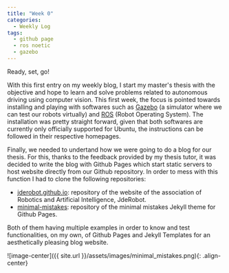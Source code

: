 ```yaml
---
title: "Week 0"
categories:
  - Weekly Log
tags:
  - github page
  - ros noetic
  - gazebo
---
```


Ready, set, go!

With this first entry on my weekly blog, I start my master's thesis with the objective and hope to learn and solve problems related to autonomous driving using computer vision. This first week, the focus is pointed towards installing and playing with softwares such as [Gazebo](https://classic.gazebosim.org/download) (a simulator where we can test our robots virtually) and [ROS](http://wiki.ros.org/noetic/Installation/Ubuntu) (Robot Operating System). The installation was pretty straight forward, given that both softwares are currently only officially supported for Ubuntu, the instructions can be followed in their respective homepages.

Finally, we needed to undertand how we were going to do a blog for our thesis. For this, thanks to the feedback provided by my thesis tutor, it was decided to write the blog with Github Pages which start static servers to host website directly from our Github repository. In order to mess with this function I had to clone the following repositories:

- [jderobot.github.io](https://github.com/JdeRobot/jderobot.github.io): repository of the website of the association of Robotics and Artificial Intelligence, JdeRobot.
- [minimal-mistakes](https://github.com/mmistakes/minimal-mistakes): repository of the minimal mistakes Jekyll theme for Github Pages.

Both of them having multiple examples in order to know and test functionalities, on my own, of Github Pages and Jekyll Templates for an aesthetically pleasing blog website.

<!-- <p align="center">
<img src="/assets/images/minimal_mistakes.png" width="300">
</p> -->

![image-center]({{ site.url }}/assets/images/minimal_mistakes.png){: .align-center}